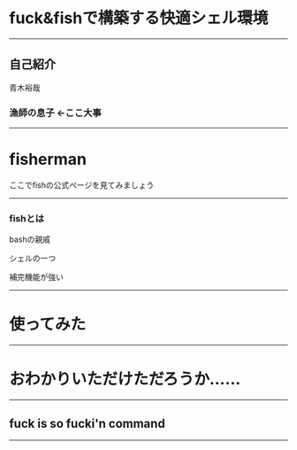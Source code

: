 # fuck&fishで構築する快適シェル環境

---

## 自己紹介

青木裕哉

### 漁師の息子 ←ここ大事

---

# fisherman

ここでfishの公式ページを見てみましょう

---

### fishとは

bashの親戚

シェルの一つ

補完機能が強い

---

# 使ってみた

---

# おわかりいただけただろうか……

---

## fuck is so fucki'n command

---



